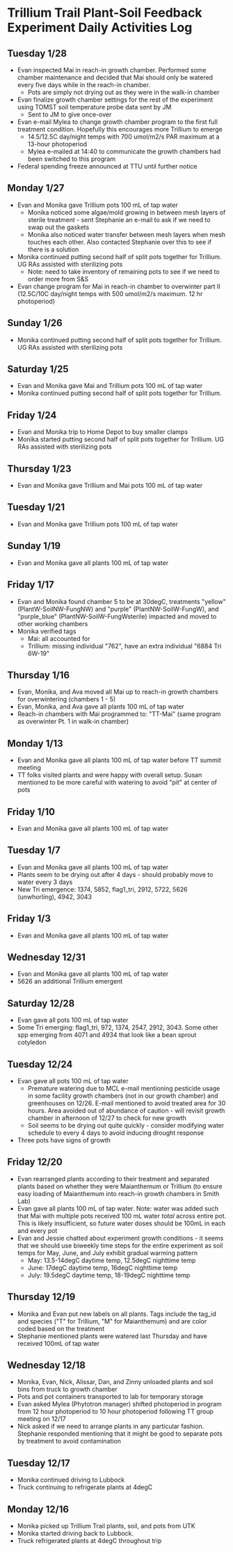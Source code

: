 # Trillium Trail Plant-Soil Feedback Experiment Daily Activities Log

## Tuesday 1/28
 - Evan inspected Mai in reach-in growth chamber. Performed some chamber maintenance and decided that Mai should only be watered every five days while in the reach-in chamber. 
      - Pots are simply not drying out as they were in the walk-in chamber
 - Evan finalize growth chamber settings for the rest of the experiment using TOMST soil temperature probe data sent by JM
      - Sent to JM to give once-over
 - Evan e-mail Mylea to change growth chamber program to the first full treatment condition. Hopefully this encourages more Trillium to emerge
      - 14.5/12.5C day/night temps with 700 umol/m2/s PAR maximum at a 13-hour photoperiod
      - Mylea e-mailed at 14:40 to communicate the growth chambers had been switched to this program
 - Federal spending freeze announced at TTU until further notice

## Monday 1/27
 - Evan and Monika gave Trillium pots 100 mL of tap water
      - Monika noticed some algae/mold growing in between mesh layers of sterile treatment - sent Stephanie an e-mail to ask if we need to swap out the gaskets
      - Monika also noticed water transfer between mesh layers when mesh touches each other. Also contacted Stephanie over this to see if there is a solution
 - Monika continued putting second half of split pots together for Trillium. UG RAs assisted with sterilizing pots
      - Note: need to take inventory of remaining pots to see if we need to order more from S&S
 - Evan change program for Mai in reach-in chamber to overwinter part II (12.5C/10C day/night temps with 500 umol/m2/s maximum. 12 hr photoperiod)

## Sunday 1/26
 - Monika continued putting second half of split pots together for Trillium. UG RAs assisted with sterilizing pots

## Saturday 1/25
 - Evan and Monika gave Mai and Trillium pots 100 mL of tap water
 - Monika continued putting second half of split pots together for Trillium.

## Friday 1/24
 - Evan and Monika trip to Home Depot to buy smaller clamps
 - Monika started putting second half of split pots together for Trillium. UG RAs assisted with sterilizing pots

## Thursday 1/23
 - Evan and Monika gave Trillium and Mai pots 100 mL of tap water

## Tuesday 1/21
 - Evan and Monika gave Trillium pots 100 mL of tap water

## Sunday 1/19
 - Evan and Monika gave all plants 100 mL of tap water

## Friday 1/17
 - Evan and Monika found chamber 5 to be at 30degC, treatments "yellow" (PlantW-SoilNW-FungNW) and "purple" (PlantNW-SoilW-FungW), and "purple_blue" (PlantNW-SoilW-FungWsterile) impacted and moved to other working chambers
 - Monika verified tags
   - Mai: all accounted for
   - Trillium: missing individual "762", have an extra individual "6884 Tri 6W-19" 

## Thursday 1/16
 - Evan, Monika, and Ava moved all Mai up to reach-in growth chambers for overwintering (chambers 1 - 5)
 - Evan, Monika, and Ava gave all plants 100 mL of tap water
 - Reach-in chambers with Mai programmed to: "TT-Mai" (same program as overwinter Pt. 1 in walk-in chamber)

## Monday 1/13
 - Evan and Monika gave all plants 100 mL of tap water before TT summit meeting
 - TT folks visited plants and were happy with overall setup. Susan mentioned to be more careful with watering to avoid "pit" at center of pots

## Friday 1/10
 - Evan and Monika gave all plants 100 mL of tap water

## Tuesday 1/7
 - Evan and Monika gave all plants 100 mL of tap water
 - Plants seem to be drying out after 4 days - should probably move to water every 3 days
 - New Tri emergence: 1374, 5852, flag1_tri, 2912, 5722, 5626 (unwhorling), 4942, 3043

## Friday 1/3
 - Evan and Monika gave all plants 100 mL of tap water

## Wednesday 12/31
 - Evan and Monika gave all plants 100 mL of tap water
 - 5626 an additional Trillium emergent

## Saturday 12/28
 - Evan gave all pots 100 mL of tap water
 - Some Tri emerging: flag1_tri, 972, 1374, 2547, 2912, 3043. Some other spp emerging from 4071 and 4934 that look like a bean sprout cotyledon

## Tuesday 12/24
 - Evan gave all pots 100 mL of tap water
    - Premature watering due to MCL e-mail mentioning pesticide usage in some facility growth chambers (not in our growth chamber) and greenhouses on 12/26. E-mail mentioned to avoid treated area for 30 hours. Area avoided out of abundance of caution - will revisit growth chamber in afternoon of 12/27 to check for new growth
    - Soil seems to be drying out quite quickly - consider modifying water schedule to every 4 days to avoid inducing drought response
 - Three pots have signs of growth

## Friday 12/20
 - Evan rearranged plants according to their treatment and separated plants based on whether they were Maianthemum or Trillium (to ensure easy loading of Maianthemum into reach-in growth chambers in Smith Lab)
 - Evan gave all plants 100 mL of tap water. Note: water was added such that Mai with multiple pots received 100 mL water _total_ across entire pot. This is likely insufficient, so future water doses should be 100mL in each and every pot
 - Evan and Jessie chatted about experiment growth conditions - it seems that we should use biweekly time steps for the entire experiment as soil temps for May, June, and July exhibit gradual warming pattern
    - May: 13.5-14degC daytime temp, 12.5degC nighttime temp
    - June: 17degC daytime temp, 16degC nighttime temp
    - July: 19.5degC daytime temp, 18-19degC nighttime temp

## Thursday 12/19
 - Monika and Evan put new labels on all plants. Tags include the tag_id and species ("T" for Trillium, "M" for Maianthemum) and are color coded based on the treatment
 - Stephanie mentioned plants were watered last Thursday and have received 100mL of tap water

## Wednesday 12/18
 - Monika, Evan, Nick, Alissar, Dan, and Zinny unloaded plants and soil bins from truck to growth chamber
 - Pots and pot containers transported to lab for temporary storage
 - Evan asked Mylea (Phytotron manager) shifted photoperiod in program from 12 hour photoperiod to 10 hour photoperiod following TT group meeting on 12/17
 - Nick asked if we need to arrange plants in any particular fashion. Stephanie responded mentioning that it might be good to separate pots by treatment to avoid contamination

## Tuesday 12/17
 - Monika continued driving to Lubbock
 - Truck continuing to refrigerate plants at 4degC

## Monday 12/16
 - Monika picked up Trillium Trail plants, soil, and pots from UTK
 - Monika started driving back to Lubbock. 
 - Truck refrigerated plants at 4degC throughout trip